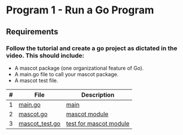# Program 1 - Run a Go Program
## Requirements

### Follow the tutorial and create a go project as dictated in the video. This should include:
* A mascot package (one organizational feature of Go).
* A main.go file to call your mascot package.
* A mascot test file.


|   #   | File                             | Description                              |
| :---: | -------------------------------- | ---------------------------------------- |
|   1   | [main.go](main.go)               | [main](main.go)                          |
|   2   | [mascot.go](mascot.go)           | [mascot module](mascot.go)               |
|   3   | [mascot_test.go](mascot_test.go) | [test for mascot module](mascot_test.go) |